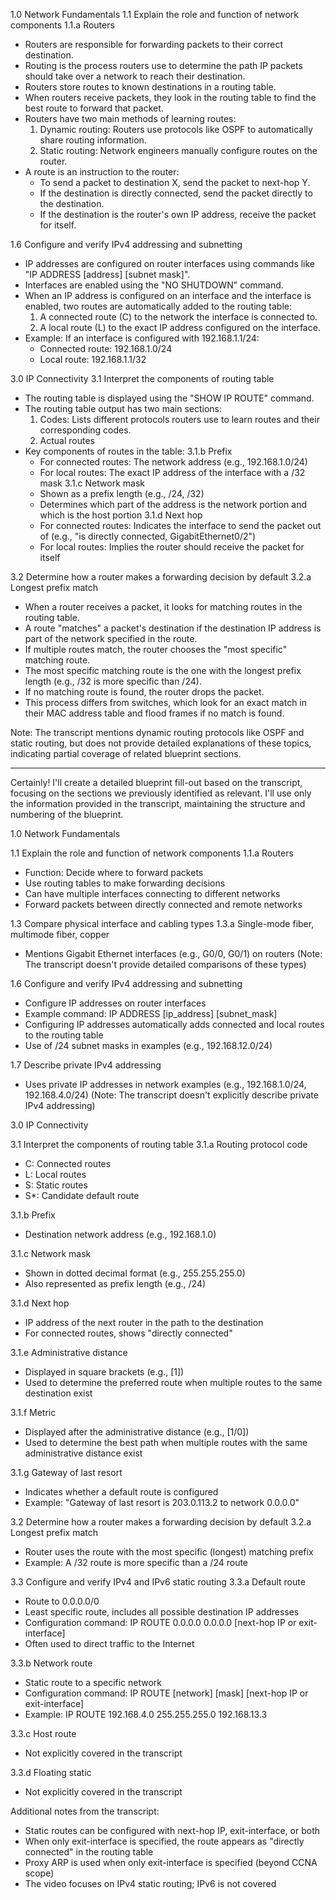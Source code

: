 1.0 Network Fundamentals
1.1 Explain the role and function of network components
1.1.a Routers
- Routers are responsible for forwarding packets to their correct destination.
- Routing is the process routers use to determine the path IP packets should take over a network to reach their destination.
- Routers store routes to known destinations in a routing table.
- When routers receive packets, they look in the routing table to find the best route to forward that packet.
- Routers have two main methods of learning routes:
  1. Dynamic routing: Routers use protocols like OSPF to automatically share routing information.
  2. Static routing: Network engineers manually configure routes on the router.
- A route is an instruction to the router:
  - To send a packet to destination X, send the packet to next-hop Y.
  - If the destination is directly connected, send the packet directly to the destination.
  - If the destination is the router's own IP address, receive the packet for itself.

1.6 Configure and verify IPv4 addressing and subnetting
- IP addresses are configured on router interfaces using commands like "IP ADDRESS [address] [subnet mask]".
- Interfaces are enabled using the "NO SHUTDOWN" command.
- When an IP address is configured on an interface and the interface is enabled, two routes are automatically added to the routing table:
  1. A connected route (C) to the network the interface is connected to.
  2. A local route (L) to the exact IP address configured on the interface.
- Example: If an interface is configured with 192.168.1.1/24:
  - Connected route: 192.168.1.0/24
  - Local route: 192.168.1.1/32

3.0 IP Connectivity
3.1 Interpret the components of routing table
- The routing table is displayed using the "SHOW IP ROUTE" command.
- The routing table output has two main sections:
  1. Codes: Lists different protocols routers use to learn routes and their corresponding codes.
  2. Actual routes
- Key components of routes in the table:
3.1.b Prefix
  - For connected routes: The network address (e.g., 192.168.1.0/24)
  - For local routes: The exact IP address of the interface with a /32 mask
3.1.c Network mask
  - Shown as a prefix length (e.g., /24, /32)
  - Determines which part of the address is the network portion and which is the host portion
3.1.d Next hop
  - For connected routes: Indicates the interface to send the packet out of (e.g., "is directly connected, GigabitEthernet0/2")
  - For local routes: Implies the router should receive the packet for itself

3.2 Determine how a router makes a forwarding decision by default
3.2.a Longest prefix match
- When a router receives a packet, it looks for matching routes in the routing table.
- A route "matches" a packet's destination if the destination IP address is part of the network specified in the route.
- If multiple routes match, the router chooses the "most specific" matching route.
- The most specific matching route is the one with the longest prefix length (e.g., /32 is more specific than /24).
- If no matching route is found, the router drops the packet.
- This process differs from switches, which look for an exact match in their MAC address table and flood frames if no match is found.

Note: The transcript mentions dynamic routing protocols like OSPF and static routing, but does not provide detailed explanations of these topics, indicating partial coverage of related blueprint sections.

---

Certainly! I'll create a detailed blueprint fill-out based on the transcript, focusing on the sections we previously identified as relevant. I'll use only the information provided in the transcript, maintaining the structure and numbering of the blueprint.

1.0 Network Fundamentals

1.1 Explain the role and function of network components
1.1.a Routers
- Function: Decide where to forward packets
- Use routing tables to make forwarding decisions
- Can have multiple interfaces connecting to different networks
- Forward packets between directly connected and remote networks

1.3 Compare physical interface and cabling types
1.3.a Single-mode fiber, multimode fiber, copper
- Mentions Gigabit Ethernet interfaces (e.g., G0/0, G0/1) on routers
(Note: The transcript doesn't provide detailed comparisons of these types)

1.6 Configure and verify IPv4 addressing and subnetting
- Configure IP addresses on router interfaces
- Example command: IP ADDRESS [ip_address] [subnet_mask]
- Configuring IP addresses automatically adds connected and local routes to the routing table
- Use of /24 subnet masks in examples (e.g., 192.168.12.0/24)

1.7 Describe private IPv4 addressing
- Uses private IP addresses in network examples (e.g., 192.168.1.0/24, 192.168.4.0/24)
(Note: The transcript doesn't explicitly describe private IPv4 addressing)

3.0 IP Connectivity

3.1 Interpret the components of routing table
3.1.a Routing protocol code
- C: Connected routes
- L: Local routes
- S: Static routes
- S*: Candidate default route

3.1.b Prefix
- Destination network address (e.g., 192.168.1.0)

3.1.c Network mask
- Shown in dotted decimal format (e.g., 255.255.255.0)
- Also represented as prefix length (e.g., /24)

3.1.d Next hop
- IP address of the next router in the path to the destination
- For connected routes, shows "directly connected"

3.1.e Administrative distance
- Displayed in square brackets (e.g., [1])
- Used to determine the preferred route when multiple routes to the same destination exist

3.1.f Metric
- Displayed after the administrative distance (e.g., [1/0])
- Used to determine the best path when multiple routes with the same administrative distance exist

3.1.g Gateway of last resort
- Indicates whether a default route is configured
- Example: "Gateway of last resort is 203.0.113.2 to network 0.0.0.0"

3.2 Determine how a router makes a forwarding decision by default
3.2.a Longest prefix match
- Router uses the route with the most specific (longest) matching prefix
- Example: A /32 route is more specific than a /24 route

3.3 Configure and verify IPv4 and IPv6 static routing
3.3.a Default route
- Route to 0.0.0.0/0
- Least specific route, includes all possible destination IP addresses
- Configuration command: IP ROUTE 0.0.0.0 0.0.0.0 [next-hop IP or exit-interface]
- Often used to direct traffic to the Internet

3.3.b Network route
- Static route to a specific network
- Configuration command: IP ROUTE [network] [mask] [next-hop IP or exit-interface]
- Example: IP ROUTE 192.168.4.0 255.255.255.0 192.168.13.3

3.3.c Host route
- Not explicitly covered in the transcript

3.3.d Floating static
- Not explicitly covered in the transcript

Additional notes from the transcript:
- Static routes can be configured with next-hop IP, exit-interface, or both
- When only exit-interface is specified, the route appears as "directly connected" in the routing table
- Proxy ARP is used when only exit-interface is specified (beyond CCNA scope)
- The video focuses on IPv4 static routing; IPv6 is not covered